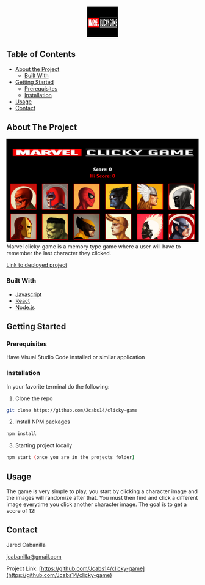 <!-- PROJECT LOGO -->
<br />
<p align="center">
  <a>
    <img src="public/images/logo.png" alt="Logo" width="80" height="80">
  </a>
</p>



<!-- TABLE OF CONTENTS -->
## Table of Contents

* [About the Project](#about-the-project)
  * [Built With](#built-with)
* [Getting Started](#getting-started)
  * [Prerequisites](#prerequisites)
  * [Installation](#installation)
* [Usage](#usage)
* [Contact](#contact)

<!-- ABOUT THE PROJECT -->
## About The Project

![marvel-memory](public/images/front.png)
Marvel clicky-game is a memory type game where a user will have to remember the last character they clicked.

[Link to deployed project](https://jcabs14.github.io/clicky-game/)

### Built With
* [Javascript](https://www.javascript.com/)
* [React](https://reactjs.org/)
* [Node.js](https://nodejs.org/en/)

<!-- GETTING STARTED -->
## Getting Started

### Prerequisites

Have Visual Studio Code installed or similar application

### Installation

In your favorite terminal do the following:

1. Clone the repo
```sh
git clone https://github.com/Jcabs14/clicky-game
```
2. Install NPM packages
```sh
npm install
```
3. Starting project locally
```sh
npm start (once you are in the projects folder)
```
<!-- USAGE EXAMPLES -->
## Usage

The game is very simple to play, you start by clicking a character image and the images will randomize after that.
You must then find and click a different image everytime you click another character image.
The goal is to get a score of 12!

<!-- CONTACT -->
## Contact

Jared Cabanilla

jcabanilla@gmail.com

Project Link: [https://github.com/Jcabs14/clicky-game](https://github.com/Jcabs14/clicky-game)




